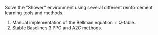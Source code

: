 Solve the "Shower" environment using several different reinforcement learning tools and methods.

1. Manual implementation of the Bellman equation + Q-table.
2. Stable Baselines 3 PPO and A2C methods.
